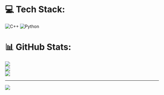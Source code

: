 
# 💻 Tech Stack:
![C++](https://img.shields.io/badge/c++-%2300599C.svg?style=for-the-badge&logo=c%2B%2B&logoColor=white) ![Python](https://img.shields.io/badge/python-3670A0?style=for-the-badge&logo=python&logoColor=ffdd54)
# 📊 GitHub Stats:
![](https://github-readme-stats.vercel.app/api?username=gaeza&theme=dark&hide_border=false&include_all_commits=false&count_private=false)<br/>
![](https://github-readme-streak-stats.herokuapp.com/?user=gaeza&theme=dark&hide_border=false)<br/>
![](https://github-readme-stats.vercel.app/api/top-langs/?username=gaeza&theme=dark&hide_border=false&include_all_commits=false&count_private=false&layout=compact)

---
[![](https://visitcount.itsvg.in/api?id=gaeza&icon=0&color=0)](https://visitcount.itsvg.in)

<!-- Proudly created with GPRM ( https://gprm.itsvg.in ) -->
